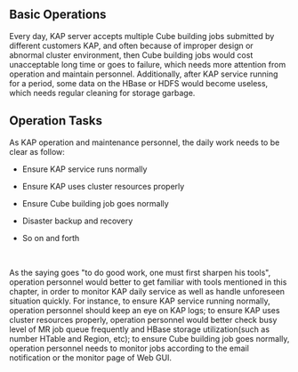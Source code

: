 ## Basic Operations
Every day, KAP server accepts multiple Cube building jobs submitted by different customers KAP, and often because of improper design or abnormal cluster environment, then Cube building jobs would cost unacceptable long time or goes to failure, which needs more attention from operation and maintain personnel. Additionally, after KAP service running for a period, some data on the HBase or HDFS would become useless, which needs regular cleaning for storage garbage.



## Operation Tasks

As KAP operation and maintenance personnel, the daily work needs to be clear as follow:
* Ensure KAP service runs normally

* Ensure KAP uses cluster resources properly

* Ensure Cube building job goes normally

* Disaster backup and recovery   

* So on and forth

  ​

As the saying goes "to do good work, one must first sharpen his tools", operation personnel would better to get familiar with tools mentioned in this chapter, in order to monitor KAP daily service as well as handle unforeseen situation quickly. For instance, to ensure KAP service running normally, operation personnel should keep an eye on KAP logs; to ensure KAP uses cluster resources properly,  operation personnel would better check busy level of MR job queue frequently and HBase storage utilization(such as number HTable and Region, etc); to ensure Cube building job goes normally,  operation personnel needs to monitor jobs according to the email notification or the monitor page of Web GUI.
